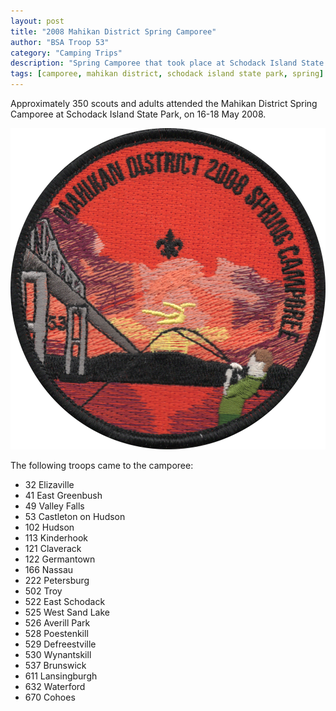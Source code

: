 ```yaml
--- 
layout: post
title: "2008 Mahikan District Spring Camporee"
author: "BSA Troop 53"
category: "Camping Trips"
description: "Spring Camporee that took place at Schodack Island State Park in May, 2008."
tags: [camporee, mahikan district, schodack island state park, spring]
---
```


Approximately 350 scouts and adults attended the Mahikan District Spring Camporee at Schodack Island State Park, on 16-18 May 2008.

![A patch of a person in a green shirt fishing in front of the Hudson River with a sunset in the background.  The Castleton Bridge is on the left, and the number 53 is between its pillars.  There is text around the outside that reads: Mahikan District 2008 Spring Camporee](/static/img/2008SpringCamporee.png "2008 Spring Camporee Patch")

The following troops came to the camporee:

* 32 Elizaville
* 41 East Greenbush
* 49 Valley Falls
* 53 Castleton on Hudson
* 102 Hudson
* 113 Kinderhook
* 121 Claverack
* 122 Germantown
* 166 Nassau
* 222 Petersburg
* 502 Troy
* 522 East Schodack
* 525 West Sand Lake
* 526 Averill Park
* 528 Poestenkill
* 529 Defreestville
* 530 Wynantskill
* 537 Brunswick
* 611 Lansingburgh
* 632 Waterford
* 670 Cohoes
